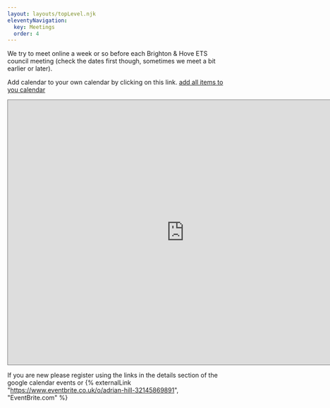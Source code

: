 ```yaml
---
layout: layouts/topLevel.njk
eleventyNavigation:
  key: Meetings
  order: 4
---
```


We try to meet online a week or so before each Brighton & Hove ETS council meeting (check the dates first though, sometimes we meet a bit earlier or later).

Add calendar to your own calendar by clicking on this link.
<a href="https://calendar.google.com/calendar/u/0?cid=MmY3MTg2MTM3MTE3NWQyYTQxNjE3OTA4NTU1YWY0MjQ1MTQwNmRlNmM0NTY0NzUzOTk4MjYyYmJhOGVjYjg0N0Bncm91cC5jYWxlbmRhci5nb29nbGUuY29t">add all items to you calendar</a>

<iframe src="https://calendar.google.com/calendar/embed?height=600&wkst=2&bgcolor=%23ffffff&ctz=Europe%2FLondon&showTabs=1&showTitle=0&showTz=0&mode=AGENDA&hl=en_GB&src=MmY3MTg2MTM3MTE3NWQyYTQxNjE3OTA4NTU1YWY0MjQ1MTQwNmRlNmM0NTY0NzUzOTk4MjYyYmJhOGVjYjg0N0Bncm91cC5jYWxlbmRhci5nb29nbGUuY29t&color=%233F51B5" style="border:solid 1px #777" width="800" height="600" frameborder="0" scrolling="no"></iframe>

If you are new please register using the links in the details section of the google calendar events or {% externalLink "https://www.eventbrite.co.uk/o/adrian-hill-32145869891", "EventBrite.com" %}



